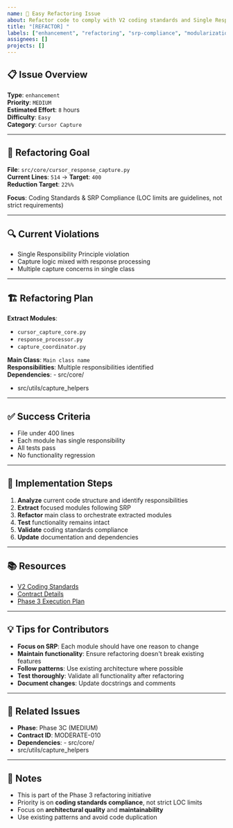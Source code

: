 ```yaml
---
name: 🚀 Easy Refactoring Issue
about: Refactor code to comply with V2 coding standards and Single Responsibility Principle
title: "[REFACTOR] "
labels: ["enhancement", "refactoring", "srp-compliance", "modularization", "good first issue", "easy"]
assignees: []
projects: []
---
```


## 📋 **Issue Overview**

**Type**: `enhancement`  
**Priority**: `MEDIUM`  
**Estimated Effort**: `8` hours  
**Difficulty**: `Easy`  
**Category**: `Cursor Capture`

---

## 🎯 **Refactoring Goal**

**File**: `src/core/cursor_response_capture.py`  
**Current Lines**: `514` → **Target**: `400`  
**Reduction Target**: `22%%`

**Focus**: Coding Standards & SRP Compliance (LOC limits are guidelines, not strict requirements)

---

## 🔍 **Current Violations**

- Single Responsibility Principle violation
- Capture logic mixed with response processing
- Multiple capture concerns in single class

---

## 🏗️ **Refactoring Plan**

**Extract Modules**:
- `cursor_capture_core.py`
- `response_processor.py`
- `capture_coordinator.py`

**Main Class**: `Main class name`  
**Responsibilities**: Multiple responsibilities identified  
**Dependencies**: - src/core/
- src/utils/capture_helpers

---

## ✅ **Success Criteria**

- File under 400 lines
- Each module has single responsibility
- All tests pass
- No functionality regression

---

## 🚀 **Implementation Steps**

1. **Analyze** current code structure and identify responsibilities
2. **Extract** focused modules following SRP
3. **Refactor** main class to orchestrate extracted modules
4. **Test** functionality remains intact
5. **Validate** coding standards compliance
6. **Update** documentation and dependencies

---

## 📚 **Resources**

- [V2 Coding Standards](../docs/CODING_STANDARDS.md)
- [Contract Details](../contracts/phase3c_standard_moderate_contracts.json)
- [Phase 3 Execution Plan](../contracts/PHASE3_COMPLETE_EXECUTION_PLAN.md)

---

## 💡 **Tips for Contributors**

- **Focus on SRP**: Each module should have one reason to change
- **Maintain functionality**: Ensure refactoring doesn't break existing features
- **Follow patterns**: Use existing architecture where possible
- **Test thoroughly**: Validate all functionality after refactoring
- **Document changes**: Update docstrings and comments

---

## 🔗 **Related Issues**

- **Phase**: Phase 3C (MEDIUM)
- **Contract ID**: MODERATE-010
- **Dependencies**: - src/core/
- src/utils/capture_helpers

---

## 📝 **Notes**

- This is part of the Phase 3 refactoring initiative
- Priority is on **coding standards compliance**, not strict LOC limits
- Focus on **architectural quality** and **maintainability**
- Use existing patterns and avoid code duplication
